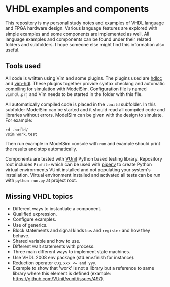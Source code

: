 # VHDL examples and components

This repository is my personal study notes and examples of VHDL language and
FPGA hardware design. Various language features are explored with simple
examples and some components are implemented as well. All language examples and
components can be found under their related folders and subfolders. I hope
someone else might find this information also useful.

## Tools used

All code is written using Vim and some plugins. The plugins used are [hdlcc](https://github.com/suoto/hdlcc) and
[vim-hdl](https://github.com/suoto/vim-hdl).  These plugins together provide
syntax checking and automatic compiling for simulation with ModelSim.
Configuration file is named `vimhdl.prj` and Vim needs to be started in the
folder with this file.

All automatically compiled code is placed in the `.build` subfolder. In this
subfolder ModelSim can be started and it should read all compiled code and
libraries without errors. ModelSim can be given with the design to simulate. For
example:
```
cd .build/
vsim work.test
```
Then run example in ModelSim console with `run` and example should print the
results and stop automatically.

Components are tested with [VUnit](https://vunit.github.io/) Python based
testing library.  Repository root includes `Pipfile` which can be used with
[pipenv](https://github.com/pypa/pipenv) to create Python virtual environments
VUnit installed and not populating your system's installation. Virtual environment
installed and activated all tests can be run with `python run.py` at project
root.

## Missing VHDL topics

* Different ways to instantiate a component.
* Qualified expression.
* Configure examples.
* Use of generics.
* Block statements and signal kinds `bus` and `register` and how they behave.
* Shared variable and how to use.
* Different wait statements with process.
* Three main different ways to implement state machines.
* Use VHDL 2008 env package (std.env.finish for instance).
* Reduction operator e.g. `xxx <= and yyy`.
* Example to show that 'work' is not a library but a reference to same library
    where this element is defined (example:
    https://github.com/VUnit/vunit/issues/497).
